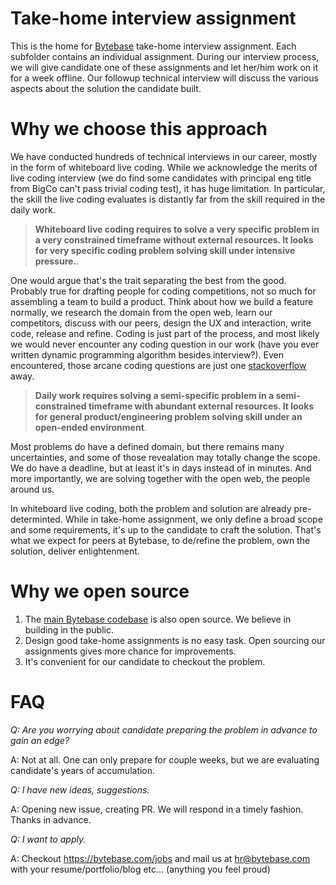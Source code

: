 # Take-home interview assignment

This is the home for [Bytebase](https://bytebase.com) take-home interview assignment. Each subfolder contains an individual assignment. During our interview process, we will give candidate one of these assignments and let her/him work on it for a week offline. Our followup technical interview will discuss the various aspects about the solution the candidate built.

# Why we choose this approach

We have conducted hundreds of technical interviews in our career, mostly in the form of whiteboard live coding. While we acknowledge the merits of live coding interview (we do find some candidates with principal eng title from BigCo can't pass trivial coding test), it has huge limitation. In particular, the skill the live coding evaluates is distantly far from the skill required in the daily work.

> **Whiteboard live coding requires to solve a very specific problem in a very constrained timeframe without external resources. It looks for very specific coding problem solving skill under intensive pressure.**.

One would argue that's the trait separating the best from the good. Probably true for drafting people for coding competitions, not so much for assembling a team to build a product. Think about how we build a feature normally, we research the domain from the open web, learn our competitors, discuss with our peers, design the UX and interaction, write code, release and refine. Coding is just part of the process, and most likely we would never encounter any coding question in our work (have you ever written dynamic programming algorithm besides interview?). Even encountered, those arcane coding questions are just one [stackoverflow](stackoverflow.com) away.

> **Daily work requires solving a semi-specific problem in a semi-constrained timeframe with abundant external resources. It looks for general product/engineering problem solving skill under an open-ended environment**.

Most problems do have a defined domain, but there remains many uncertainties, and some of those revealation may totally change the scope. We do have a deadline, but at least it's in days instead of in minutes. And more importantly, we are solving together with the open web, the people around us.

In whiteboard live coding, both the problem and solution are already pre-determinted. While in take-home assignment, we only define a broad scope and some requirements, it's up to the candidate to craft the solution. That's what we expect for peers at Bytebase, to de/refine the problem, own the solution, deliver enlightenment.

# Why we open source

1. The [main Bytebase codebase](https://github.com/bytebase/bytebase) is also open source. We believe in building in the public.
1. Design good take-home assignments is no easy task. Open sourcing our assignments gives more chance for improvements.
1. It's convenient for our candidate to checkout the problem.

# FAQ

_Q: Are you worrying about candidate preparing the problem in advance to gain an edge?_

A: Not at all. One can only prepare for couple weeks, but we are evaluating candidate's years of accumulation.

_Q: I have new ideas, suggestions._

A: Opening new issue, creating PR. We will respond in a timely fashion. Thanks in advance.

_Q: I want to apply._

A: Checkout https://bytebase.com/jobs and mail us at hr@bytebase.com with your resume/portfolio/blog etc... (anything you feel proud)
